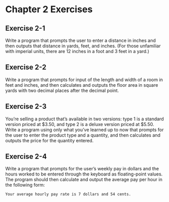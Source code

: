 # Chapter 2 Exercises

## Exercise 2-1

Write a program that prompts the user to enter a distance in inches and
then outputs that distance in yards, feet, and inches. (For those unfamiliar with imperial units, there are 12 inches in a foot and 3 feet in a yard.)

## Exercise 2-2

Write a program that prompts for input of the length and width of a room in
feet and inches, and then calculates and outputs the floor area in square yards with two
decimal places after the decimal point.

## Exercise 2-3

You’re selling a product that’s available in two versions: type 1 is a
standard version priced at $3.50, and type 2 is a deluxe version priced at $5.50.
Write a program using only what you’ve learned up to now that prompts for the user to
enter the product type and a quantity, and then calculates and outputs the price for the
quantity entered.

## Exercise 2-4

Write a program that prompts for the user’s weekly pay in dollars and the
hours worked to be entered through the keyboard as floating-point values. The program
should then calculate and output the average pay per hour in the following form:

    Your average hourly pay rate is 7 dollars and 54 cents.
